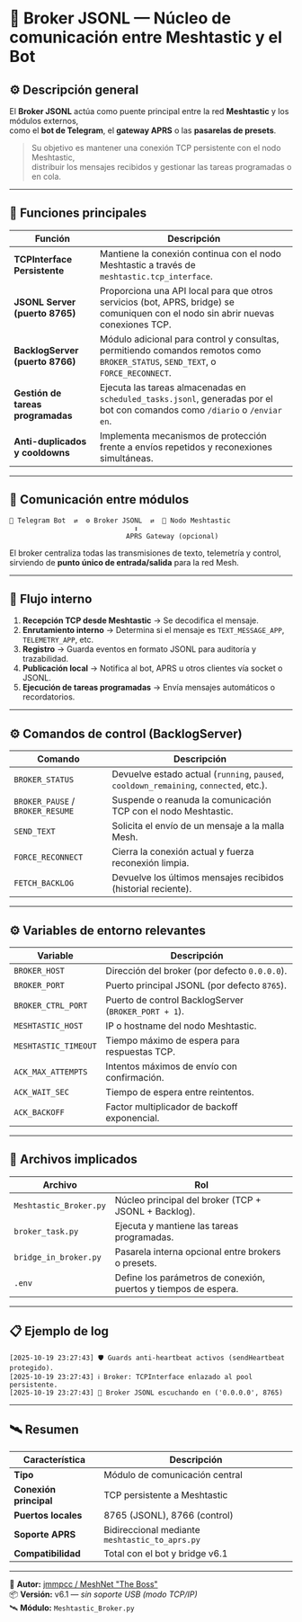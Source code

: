 # 🧩 Broker JSONL — Núcleo de comunicación entre Meshtastic y el Bot

## ⚙️ Descripción general

El **Broker JSONL** actúa como puente principal entre la red **Meshtastic** y los módulos externos,  
como el **bot de Telegram**, el **gateway APRS** o las **pasarelas de presets**.

> Su objetivo es mantener una conexión TCP persistente con el nodo Meshtastic,  
> distribuir los mensajes recibidos y gestionar las tareas programadas o en cola.

---

## 🧠 Funciones principales

| Función | Descripción |
|----------|-------------|
| **TCPInterface Persistente** | Mantiene la conexión continua con el nodo Meshtastic a través de `meshtastic.tcp_interface`. |
| **JSONL Server (puerto 8765)** | Proporciona una API local para que otros servicios (bot, APRS, bridge) se comuniquen con el nodo sin abrir nuevas conexiones TCP. |
| **BacklogServer (puerto 8766)** | Módulo adicional para control y consultas, permitiendo comandos remotos como `BROKER_STATUS`, `SEND_TEXT`, o `FORCE_RECONNECT`. |
| **Gestión de tareas programadas** | Ejecuta las tareas almacenadas en `scheduled_tasks.jsonl`, generadas por el bot con comandos como `/diario` o `/enviar en`. |
| **Anti-duplicados y cooldowns** | Implementa mecanismos de protección frente a envíos repetidos y reconexiones simultáneas. |

---

## 🔌 Comunicación entre módulos

```
🧠 Telegram Bot  ⇄  ⚙️ Broker JSONL  ⇄  📡 Nodo Meshtastic
                               ↕
                             APRS Gateway (opcional)
```

El broker centraliza todas las transmisiones de texto, telemetría y control,
sirviendo de **punto único de entrada/salida** para la red Mesh.

---

## 🔄 Flujo interno

1. **Recepción TCP desde Meshtastic** → Se decodifica el mensaje.  
2. **Enrutamiento interno** → Determina si el mensaje es `TEXT_MESSAGE_APP`, `TELEMETRY_APP`, etc.  
3. **Registro** → Guarda eventos en formato JSONL para auditoría y trazabilidad.  
4. **Publicación local** → Notifica al bot, APRS u otros clientes vía socket o JSONL.  
5. **Ejecución de tareas programadas** → Envía mensajes automáticos o recordatorios.

---

## ⚙️ Comandos de control (BacklogServer)

| Comando | Descripción |
|----------|-------------|
| `BROKER_STATUS` | Devuelve estado actual (`running`, `paused`, `cooldown_remaining`, `connected`, etc.). |
| `BROKER_PAUSE` / `BROKER_RESUME` | Suspende o reanuda la comunicación TCP con el nodo Meshtastic. |
| `SEND_TEXT` | Solicita el envío de un mensaje a la malla Mesh. |
| `FORCE_RECONNECT` | Cierra la conexión actual y fuerza reconexión limpia. |
| `FETCH_BACKLOG` | Devuelve los últimos mensajes recibidos (historial reciente). |

---

## ⚙️ Variables de entorno relevantes

| Variable | Descripción |
|-----------|-------------|
| `BROKER_HOST` | Dirección del broker (por defecto `0.0.0.0`). |
| `BROKER_PORT` | Puerto principal JSONL (por defecto `8765`). |
| `BROKER_CTRL_PORT` | Puerto de control BacklogServer (`BROKER_PORT + 1`). |
| `MESHTASTIC_HOST` | IP o hostname del nodo Meshtastic. |
| `MESHTASTIC_TIMEOUT` | Tiempo máximo de espera para respuestas TCP. |
| `ACK_MAX_ATTEMPTS` | Intentos máximos de envío con confirmación. |
| `ACK_WAIT_SEC` | Tiempo de espera entre reintentos. |
| `ACK_BACKOFF` | Factor multiplicador de backoff exponencial. |

---

## 🧩 Archivos implicados

| Archivo | Rol |
|----------|-----|
| `Meshtastic_Broker.py` | Núcleo principal del broker (TCP + JSONL + Backlog). |
| `broker_task.py` | Ejecuta y mantiene las tareas programadas. |
| `bridge_in_broker.py` | Pasarela interna opcional entre brokers o presets. |
| `.env` | Define los parámetros de conexión, puertos y tiempos de espera. |

---

## 📋 Ejemplo de log

```
[2025-10-19 23:27:43] 🛡️ Guards anti-heartbeat activos (sendHeartbeat protegido).
[2025-10-19 23:27:43] ℹ️ Broker: TCPInterface enlazado al pool persistente.
[2025-10-19 23:27:43] 🔌 Broker JSONL escuchando en ('0.0.0.0', 8765)
```

---

## 🛰️ Resumen

| Característica | Descripción |
|----------------|-------------|
| **Tipo** | Módulo de comunicación central |
| **Conexión principal** | TCP persistente a Meshtastic |
| **Puertos locales** | 8765 (JSONL), 8766 (control) |
| **Soporte APRS** | Bidireccional mediante `meshtastic_to_aprs.py` |
| **Compatibilidad** | Total con el bot y bridge v6.1 |

---

📍 **Autor:** [jmmpcc / MeshNet "The Boss"](https://github.com/jmmpcc)  
📦 **Versión:** v6.1 — *sin soporte USB (modo TCP/IP)*  
🛰️ **Módulo:** `Meshtastic_Broker.py`
